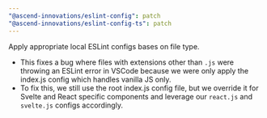 ```yaml
---
"@ascend-innovations/eslint-config": patch
"@ascend-innovations/eslint-config-ts": patch
---
```


Apply appropriate local ESLint configs bases on file type.

- This fixes a bug where files with extensions other than `.js` were throwing an ESLint error in VSCode because we were only apply the index.js config which handles vanilla JS only.
- To fix this, we still use the root index.js config file, but we override it for Svelte and React specific components and leverage our `react.js` and `svelte.js` configs accordingly.
